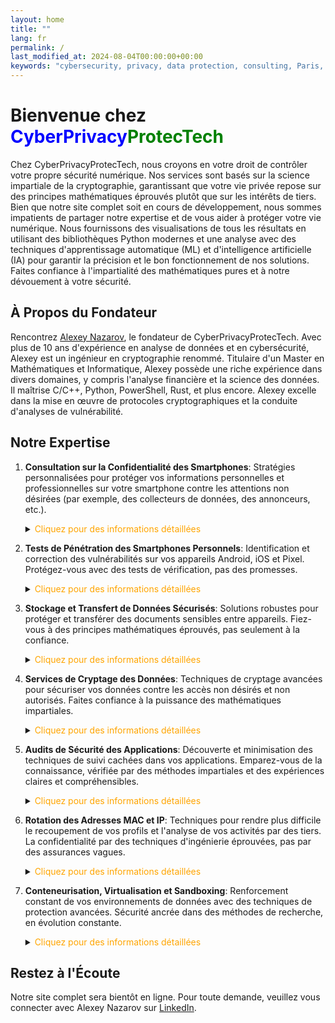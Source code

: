 ```yaml
---
layout: home
title: ""
lang: fr
permalink: /
last_modified_at: 2024-08-04T00:00:00+00:00
keywords: "cybersecurity, privacy, data protection, consulting, Paris, Alexey Nazarov, CyberPrivacyProtecTech"
---
```


# Bienvenue chez <span style="color: blue;">CyberPrivacy</span><span style="color: green;">ProtecTech</span>

Chez CyberPrivacyProtecTech, nous croyons en votre droit de contrôler votre propre sécurité numérique. Nos services sont basés sur la science impartiale de la cryptographie, garantissant que votre vie privée repose sur des principes mathématiques éprouvés plutôt que sur les intérêts de tiers. Bien que notre site complet soit en cours de développement, nous sommes impatients de partager notre expertise et de vous aider à protéger votre vie numérique. Nous fournissons des visualisations de tous les résultats en utilisant des bibliothèques Python modernes et une analyse avec des techniques d'apprentissage automatique (ML) et d'intelligence artificielle (IA) pour garantir la précision et le bon fonctionnement de nos solutions. Faites confiance à l'impartialité des mathématiques pures et à notre dévouement à votre sécurité.

## À Propos du Fondateur

Rencontrez [Alexey Nazarov](https://www.linkedin.com/in/alexeinazarov), le fondateur de CyberPrivacyProtecTech. Avec plus de 10 ans d'expérience en analyse de données et en cybersécurité, Alexey est un ingénieur en cryptographie renommé. Titulaire d'un Master en Mathématiques et Informatique, Alexey possède une riche expérience dans divers domaines, y compris l'analyse financière et la science des données. Il maîtrise C/C++, Python, PowerShell, Rust, et plus encore. Alexey excelle dans la mise en œuvre de protocoles cryptographiques et la conduite d'analyses de vulnérabilité.

## Notre Expertise

1. **Consultation sur la Confidentialité des Smartphones**: Stratégies personnalisées pour protéger vos informations personnelles et professionnelles sur votre smartphone contre les attentions non désirées (par exemple, des collecteurs de données, des annonceurs, etc.).
   <details>
     <summary><span style="color: orange;">Cliquez pour des informations détaillées</span></summary>
     <span style="color: blue;">Stratégies personnalisées pour protéger vos informations personnelles et professionnelles sur votre smartphone, garantissant une probabilité minimale d'accès par des tiers dans toutes les situations possibles. Nos solutions sont validées par l'IA et le ML pour identifier et atténuer les menaces potentielles de manière proactive.</span>
   </details>

2. **Tests de Pénétration des Smartphones Personnels**: Identification et correction des vulnérabilités sur vos appareils Android, iOS et Pixel. Protégez-vous avec des tests de vérification, pas des promesses.
   <details>
     <summary><span style="color: orange;">Cliquez pour des informations détaillées</span></summary>
     <span style="color: blue;">Identification et correction des vulnérabilités sur vos appareils Android, iOS et Pixel avec une combinaison unique des applications que vous utilisez avant qu'elles ne puissent être exploitées de manière inadvertante ou délibérée en contradiction avec vos intérêts personnels, même dans les limites des politiques d'application. Nos processus de test sont améliorés par l'IA pour simuler divers scénarios d'attaque et assurer une couverture complète.</span>
   </details>

3. **Stockage et Transfert de Données Sécurisés**: Solutions robustes pour protéger et transférer des documents sensibles entre appareils. Fiez-vous à des principes mathématiques éprouvés, pas seulement à la confiance.
   <details>
     <summary><span style="color: orange;">Cliquez pour des informations détaillées</span></summary>
     <span style="color: blue;">Solutions robustes pour protéger vos documents sensibles et garantir un accès et un transfert sécurisés entre différents appareils personnels, y compris le chiffrement des clés USB en utilisant les techniques modernes les plus professionnelles qui vous protègent dans toutes les situations imaginables pouvant entraîner le transfert de vos données à des tiers.</span>
   </details>

4. **Services de Cryptage des Données**: Techniques de cryptage avancées pour sécuriser vos données contre les accès non désirés et non autorisés. Faites confiance à la puissance des mathématiques impartiales.
   <details>
     <summary><span style="color: orange;">Cliquez pour des informations détaillées</span></summary>
     <span style="color: blue;">Mise en œuvre de techniques de cryptage avancées pour sécuriser vos données contre tout accès non autorisé, y compris des protocoles cryptographiques personnalisés pour un transfert de données indéchiffrable par tout intermédiaire, même les serveurs VPN et les canaux Internet supposés sécurisés et les navigateurs, garantissant que seule la personne destinataire reçoit l'information.</span>
   </details>

5. **Audits de Sécurité des Applications**: Découverte et minimisation des techniques de suivi cachées dans vos applications. Emparez-vous de la connaissance, vérifiée par des méthodes impartiales et des expériences claires et compréhensibles.
   <details>
     <summary><span style="color: orange;">Cliquez pour des informations détaillées</span></summary>
     <span style="color: blue;">Découverte des techniques de suivi cachées, révision et minimisation de leur influence sur votre vie privée. Assurez-vous que l'utilisation de vos applications est conforme aux normes légales, y compris les lois numériques internationales et spécifiques à chaque pays, tout en sécurisant simultanément votre activité numérique. Nos audits utilisent l'IA pour détecter les anomalies et fournir des informations plus approfondies sur les vulnérabilités potentielles.</span>
   </details>

6. **Rotation des Adresses MAC et IP**: Techniques pour rendre plus difficile le recoupement de vos profils et l'analyse de vos activités par des tiers. La confidentialité par des techniques d'ingénierie éprouvées, pas par des assurances vagues.
   <details>
     <summary><span style="color: orange;">Cliquez pour des informations détaillées</span></summary>
     <span style="color: blue;">Protection avancée de la vie privée grâce aux techniques professionnelles pour maintenir la rotation des adresses MAC et IP adaptées aux appareils mobiles, rendant plus difficile pour les tiers de recouper statistiquement vos profils et de recueillir des données pour analyser vos activités afin de fournir des services non sollicités. Nous utilisons des modèles de ML pour optimiser les schémas de rotation et améliorer la confidentialité.</span>
   </details>

7. **Conteneurisation, Virtualisation et Sandboxing**: Renforcement constant de vos environnements de données avec des techniques de protection avancées. Sécurité ancrée dans des méthodes de recherche, en évolution constante.
   <details>
     <summary><span style="color: orange;">Cliquez pour des informations détaillées</span></summary>
     <span style="color: blue;">Renforcez vos environnements de données avec une protection infaillible, y compris la configuration et la formation technique pour les applications smartphone gourmandes en données et une recherche constante et une surveillance des nouvelles vulnérabilités, y compris après les mises à jour des applications et les changements de politique légale des applications. Nos solutions sont continuellement raffinées à l'aide de l'IA pour s'adapter aux menaces émergentes et maintenir une sécurité robuste.</span>
   </details>

## Restez à l'Écoute

Notre site complet sera bientôt en ligne. Pour toute demande, veuillez vous connecter avec Alexey Nazarov sur [LinkedIn](https://www.linkedin.com/in/alexeinazarov).
